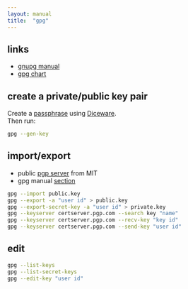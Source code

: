 ```yaml
---
layout: manual
title:  "gpg"
---
```


## links

* [gnupg manual][gpgman]
* [gpg chart][gpgchart]

## create a private/public key pair

Create a [passphrase][pw] using [Diceware][dw].  
Then run:

```bash
gpg --gen-key
```

## import/export 

* public [pgp server][mit] from MIT 
* gpg manual [section][gpgmanio]

```bash
gpg --import public.key
gpg --export -a "user id" > public.key
gpg --export-secret-key -a "user id" > private.key
gpg --keyserver certserver.pgp.com --search key "name"
gpg --keyserver certserver.pgp.com --recv-key "key id"
gpg --keyserver certserver.pgp.com --send-key "user id"
```

## edit

```bash
gpg --list-keys
gpg --list-secret-keys
gpg --edit-key "user id"
```

[gpgman]: https://www.gnupg.org/gph/en/manual/book1.html
[gpgchart]: http://irtfweb.ifa.hawaii.edu/~lockhart/gpg/
[pw]: https://theintercept.com/2015/03/26/passphrases-can-memorize-attackers-cant-guess/
[dw]: http://world.std.com/~reinhold/diceware.html
[mit]: https://pgp.mit.edu
[gpgmanio]: https://www.gnupg.org/gph/en/manual/x457.html
